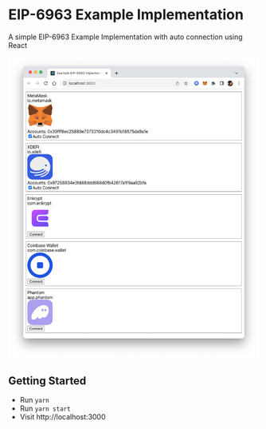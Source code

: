 # EIP-6963 Example Implementation

A simple EIP-6963 Example Implementation with auto connection using React

![screenshot](./screenshot.png)

## Getting Started

* Run `yarn`
* Run `yarn start`
* Visit http://localhost:3000
